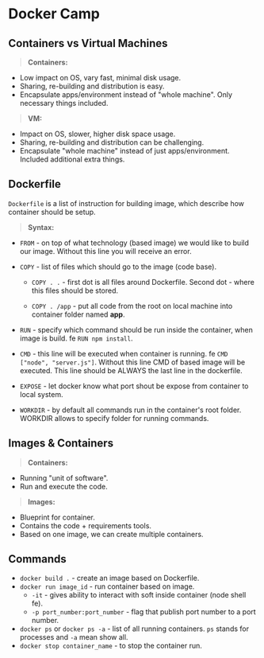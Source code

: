 # Docker Camp

## Containers vs Virtual Machines
>**Containers:**
- Low impact on OS, vary fast, minimal disk usage.
- Sharing, re-building and distribution is easy.
- Encapsulate apps/environment instead of "whole machine". Only necessary things included.

>**VM:**
- Impact on OS, slower, higher disk space usage.
- Sharing, re-building and distribution can be challenging.
- Encapsulate "whole machine" instead of just apps/environment. Included additional extra things.

## Dockerfile
`Dockerfile` is a list of instruction for building image, which describe how container should be setup.

>**Syntax:**
- `FROM` - on top of what technology (based image) we would like to build our image. Without this line you will receive an error.

- `COPY` - list of files which should go to the image (code base).
  - `COPY . .` - first dot is all files around Dockerfile. Second dot - where this files should be stored.

  - `COPY . /app` - put all code from the root on local machine into container folder named __app__.
- `RUN` - specify which command should be run inside the container, when image is build. fe `RUN npm install`.
- `CMD` - this line will be executed when container is running. fe `CMD ["node", "server.js"]`. Without this line CMD of based image will be executed. This line should be ALWAYS the last line in the dockerfile.
- `EXPOSE` - let docker know what port shout be expose from container to local system.
- `WORKDIR` - by default all commands run in the container's root folder. WORKDIR allows to specify folder for running commands.

## Images & Containers
>**Containers:**
- Running "unit of software".
- Run and execute the code.

>**Images:**
- Blueprint for container.
- Contains the code + requirements tools.
- Based on one image, we can create multiple containers.

## Commands
- `docker build .` - create an image based on Dockerfile.
- `docker run image_id` - run container based on image.
  - `-it` - gives ability to interact with soft inside container (node shell fe).
  - `-p port_number:port_number` - flag that publish port number to a port number.
- `docker ps` or `docker ps -a` - list of all running containers. `ps` stands for processes and `-a` mean show all.
- `docker stop container_name` - to stop the container run.
